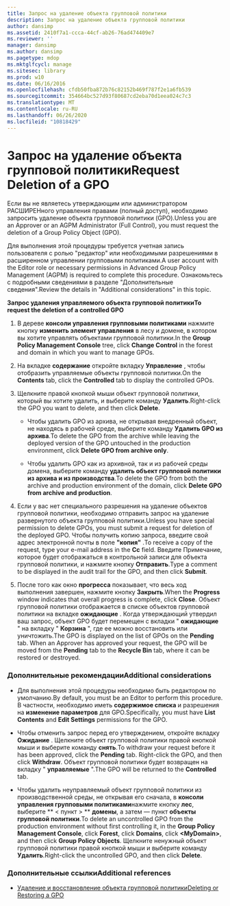 ```yaml
---
title: Запрос на удаление объекта групповой политики
description: Запрос на удаление объекта групповой политики
author: dansimp
ms.assetid: 2410f7a1-ccca-44cf-ab26-76ad474409e7
ms.reviewer: ''
manager: dansimp
ms.author: dansimp
ms.pagetype: mdop
ms.mktglfcycl: manage
ms.sitesec: library
ms.prod: w10
ms.date: 06/16/2016
ms.openlocfilehash: cfdb50fba872b76c82152b469f787f2e1a6fb539
ms.sourcegitcommit: 354664bc527d93f80687cd2eba70d1eea024c7c3
ms.translationtype: MT
ms.contentlocale: ru-RU
ms.lasthandoff: 06/26/2020
ms.locfileid: "10818429"
---
```

# <span data-ttu-id="09306-103">Запрос на удаление объекта групповой политики</span><span class="sxs-lookup"><span data-stu-id="09306-103">Request Deletion of a GPO</span></span>


<span data-ttu-id="09306-104">Если вы не являетесь утверждающим или администратором РАСШИРЕНного управления правами (полный доступ), необходимо запросить удаление объекта групповой политики (GPO).</span><span class="sxs-lookup"><span data-stu-id="09306-104">Unless you are an Approver or an AGPM Administrator (Full Control), you must request the deletion of a Group Policy Object (GPO).</span></span>

<span data-ttu-id="09306-105">Для выполнения этой процедуры требуется учетная запись пользователя с ролью "редактор" или необходимыми разрешениями в расширенном управлении групповыми политиками.</span><span class="sxs-lookup"><span data-stu-id="09306-105">A user account with the Editor role or necessary permissions in Advanced Group Policy Management (AGPM) is required to complete this procedure.</span></span> <span data-ttu-id="09306-106">Ознакомьтесь с подробными сведениями в разделе "Дополнительные сведения".</span><span class="sxs-lookup"><span data-stu-id="09306-106">Review the details in "Additional considerations" in this topic.</span></span>

**<span data-ttu-id="09306-107">Запрос удаления управляемого объекта групповой политики</span><span class="sxs-lookup"><span data-stu-id="09306-107">To request the deletion of a controlled GPO</span></span>**

1.  <span data-ttu-id="09306-108">В дереве **консоли управления групповыми политиками** нажмите кнопку **изменить элемент управления** в лесу и домене, в котором вы хотите управлять объектами групповой политики.</span><span class="sxs-lookup"><span data-stu-id="09306-108">In the **Group Policy Management Console** tree, click **Change Control** in the forest and domain in which you want to manage GPOs.</span></span>

2.  <span data-ttu-id="09306-109">На вкладке **содержание** откройте вкладку **Управление** , чтобы отобразить управляемые объекты групповой политики.</span><span class="sxs-lookup"><span data-stu-id="09306-109">On the **Contents** tab, click the **Controlled** tab to display the controlled GPOs.</span></span>

3.  <span data-ttu-id="09306-110">Щелкните правой кнопкой мыши объект групповой политики, который вы хотите удалить, и выберите команду **Удалить**.</span><span class="sxs-lookup"><span data-stu-id="09306-110">Right-click the GPO you want to delete, and then click **Delete**.</span></span>

    -   <span data-ttu-id="09306-111">Чтобы удалить GPO из архива, не открывая внедренный объект, не находясь в рабочей среде, выберите команду **Удалить GPO из архива**.</span><span class="sxs-lookup"><span data-stu-id="09306-111">To delete the GPO from the archive while leaving the deployed version of the GPO untouched in the production environment, click **Delete GPO from archive only**.</span></span>

    -   <span data-ttu-id="09306-112">Чтобы удалить GPO как из архивной, так и из рабочей среды домена, выберите команду **удалить объект групповой политики из архива и из производства**.</span><span class="sxs-lookup"><span data-stu-id="09306-112">To delete the GPO from both the archive and production environment of the domain, click **Delete GPO from archive and production**.</span></span>

4.  <span data-ttu-id="09306-113">Если у вас нет специального разрешения на удаление объектов групповой политики, необходимо отправить запрос на удаление развернутого объекта групповой политики.</span><span class="sxs-lookup"><span data-stu-id="09306-113">Unless you have special permission to delete GPOs, you must submit a request for deletion of the deployed GPO.</span></span> <span data-ttu-id="09306-114">Чтобы получить копию запроса, введите свой адрес электронной почты в поле **"копия"** .</span><span class="sxs-lookup"><span data-stu-id="09306-114">To receive a copy of the request, type your e-mail address in the **Cc** field.</span></span> <span data-ttu-id="09306-115">Введите Примечание, которое будет отображаться в контрольной записи для объекта групповой политики, и нажмите кнопку **Отправить**.</span><span class="sxs-lookup"><span data-stu-id="09306-115">Type a comment to be displayed in the audit trail for the GPO, and then click **Submit**.</span></span>

5.  <span data-ttu-id="09306-116">После того как окно **прогресса** показывает, что весь ход выполнения завершен, нажмите кнопку **Закрыть**.</span><span class="sxs-lookup"><span data-stu-id="09306-116">When the **Progress** window indicates that overall progress is complete, click **Close**.</span></span> <span data-ttu-id="09306-117">Объект групповой политики отображается в списке объектов групповой политики на вкладке **ожидающие** . Когда утверждающий утвердил ваш запрос, объект GPO будет перемещен с вкладки " **ожидающие** " на вкладку " **Корзина** ", где ее можно восстановить или уничтожить.</span><span class="sxs-lookup"><span data-stu-id="09306-117">The GPO is displayed on the list of GPOs on the **Pending** tab. When an Approver has approved your request, the GPO will be moved from the **Pending** tab to the **Recycle Bin** tab, where it can be restored or destroyed.</span></span>

### <span data-ttu-id="09306-118">Дополнительные рекомендации</span><span class="sxs-lookup"><span data-stu-id="09306-118">Additional considerations</span></span>

-   <span data-ttu-id="09306-119">Для выполнения этой процедуры необходимо быть редактором по умолчанию.</span><span class="sxs-lookup"><span data-stu-id="09306-119">By default, you must be an Editor to perform this procedure.</span></span> <span data-ttu-id="09306-120">В частности, необходимо иметь **содержимое списка** и разрешения на **изменение параметров** для GPO.</span><span class="sxs-lookup"><span data-stu-id="09306-120">Specifically, you must have **List Contents** and **Edit Settings** permissions for the GPO.</span></span>

-   <span data-ttu-id="09306-121">Чтобы отменить запрос перед его утверждением, откройте вкладку **Ожидание** . Щелкните объект групповой политики правой кнопкой мыши и выберите команду **снять**.</span><span class="sxs-lookup"><span data-stu-id="09306-121">To withdraw your request before it has been approved, click the **Pending** tab. Right-click the GPO, and then click **Withdraw**.</span></span> <span data-ttu-id="09306-122">Объект групповой политики будет возвращен на вкладку " **управляемые** ".</span><span class="sxs-lookup"><span data-stu-id="09306-122">The GPO will be returned to the **Controlled** tab.</span></span>

-   <span data-ttu-id="09306-123">Чтобы удалить неуправляемый объект групповой политики из производственной среды, не открывая его сначала, в **консоли управления групповыми политиками**нажмите кнопку **лес**, выберите \*\* &lt; пункт &gt; \*\* **домены**, а затем — пункт **объекты групповой политики**.</span><span class="sxs-lookup"><span data-stu-id="09306-123">To delete an uncontrolled GPO from the production environment without first controlling it, in the **Group Policy Management Console**, click **Forest**, click **Domains**, click **&lt;MyDomain&gt;**, and then click **Group Policy Objects**.</span></span> <span data-ttu-id="09306-124">Щелкните ненужный объект групповой политики правой кнопкой мыши и выберите команду **Удалить**.</span><span class="sxs-lookup"><span data-stu-id="09306-124">Right-click the uncontrolled GPO, and then click **Delete**.</span></span>

### <span data-ttu-id="09306-125">Дополнительные ссылки</span><span class="sxs-lookup"><span data-stu-id="09306-125">Additional references</span></span>

-   [<span data-ttu-id="09306-126">Удаление и восстановление объекта групповой политики</span><span class="sxs-lookup"><span data-stu-id="09306-126">Deleting or Restoring a GPO</span></span>](deleting-or-restoring-a-gpo-agpm40.md)

 

 





